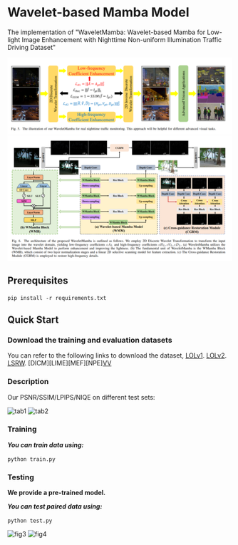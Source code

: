 # Wavelet-based Mamba Model

The implementation of "WaveletMamba: Wavelet-based Mamba for Low-light Image Enhancement with Nighttime Non-uniform Illumination Traffic Driving Dataset"

<img src="./figures/fig1.png" alt="fig1"/> 
<img src="./figures/fig2.png" alt="fig2"/> 

## Prerequisites
```
pip install -r requirements.txt
````

## Quick Start

### Download the training and evaluation datasets

You can refer to the following links to download the dataset, 
[LOLv1](https://daooshee.github.io/BMVC2018website/ "LOLv1").
[LOLv2](https://github.com/flyywh/CVPR-2020-Semi-Low-Light "LOLv2"). 
[LSRW](https://github.com/JianghaiSCU/R2RNet "LSRW").
[DICM][LIME][MEF][NPE][VV](https://github.com/mingcv/Bread "Tesing dataset")

### Description

Our PSNR/SSIM/LPIPS/NIQE on different test sets:

<img src="./figures/Table1.png" alt="tab1"/> 
<img src="./figures/Table2.png" alt="tab2"/> 

### Training

***You can train data using:***

```python train.py```
	
### Testing

**We provide a pre-trained model.**

***You can test paired data using:***

```python test.py```

<img src="./figures/fig3.png" alt="fig3"/> 
<img src="./figures/fig4.png" alt="fig4"/> 


